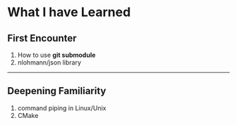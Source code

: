 # What I have Learned
## First Encounter
1. How to use **git submodule**
2. nlohmann/json library
----
## Deepening Familiarity
1. command piping in Linux/Unix
2. CMake
